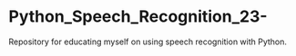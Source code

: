 # Python_Speech_Recognition_23-
Repository for educating myself on using speech recognition with Python. 
